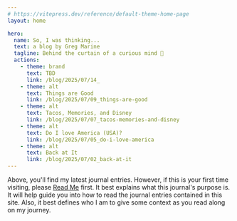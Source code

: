 ```yaml
---
# https://vitepress.dev/reference/default-theme-home-page
layout: home

hero:
  name: So, I was thinking...
  text: a blog by Greg Marine
  tagline: Behind the curtain of a curious mind 🤔
  actions:
    - theme: brand
      text: TBD
      link: /blog/2025/07/14_
    - theme: alt
      text: Things are Good
      link: /blog/2025/07/09_things-are-good
    - theme: alt
      text: Tacos, Memories, and Disney
      link: /blog/2025/07/07_tacos-memories-and-disney
    - theme: alt
      text: Do I love America (USA)?
      link: /blog/2025/07/05_do-i-love-america
    - theme: alt
      text: Back at It
      link: /blog/2025/07/02_back-at-it
---
```


Above, you'll find my latest journal entries. However, if this is your first time visiting, please [Read Me](read-me) first. It best explains what this journal's purpose is. It will help guide you into how to read the journal entries contained in this site. Also, it best defines who I am to give some context as you read along on my journey.